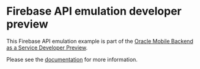 # Firebase API emulation developer preview

This Firebase API emulation example is part of the [Oracle Mobile Backend as a Service Developer Preview](https://oracle.github.io/microservices-datadriven/mbaas).

Please see the [documentation](https://oracle.github.io/microservices-datadriven/mbaas/firebase-emulation) for more information.
